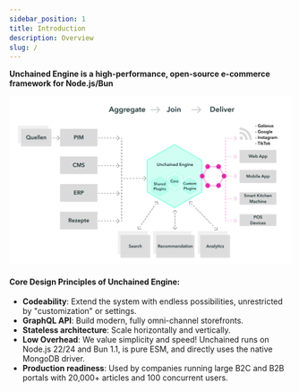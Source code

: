 ```yaml
---
sidebar_position: 1
title: Introduction
description: Overview
slug: /
---
```


**Unchained Engine is a high-performance, open-source e-commerce framework for Node.js/Bun**

![diagram](./assets/System-Architecture.png)

#### Core Design Principles of Unchained Engine:

- **Codeability**: Extend the system with endless possibilities, unrestricted by "customization" or settings.
- **GraphQL API**: Build modern, fully omni-channel storefronts.
- **Stateless architecture**: Scale horizontally and vertically.
- **Low Overhead**: We value simplicity and speed! Unchained runs on Node.js 22/24 and Bun 1.1, is pure ESM, and directly uses the native MongoDB driver.
- **Production readiness**: Used by companies running large B2C and B2B portals with 20,000+ articles and 100 concurrent users.
